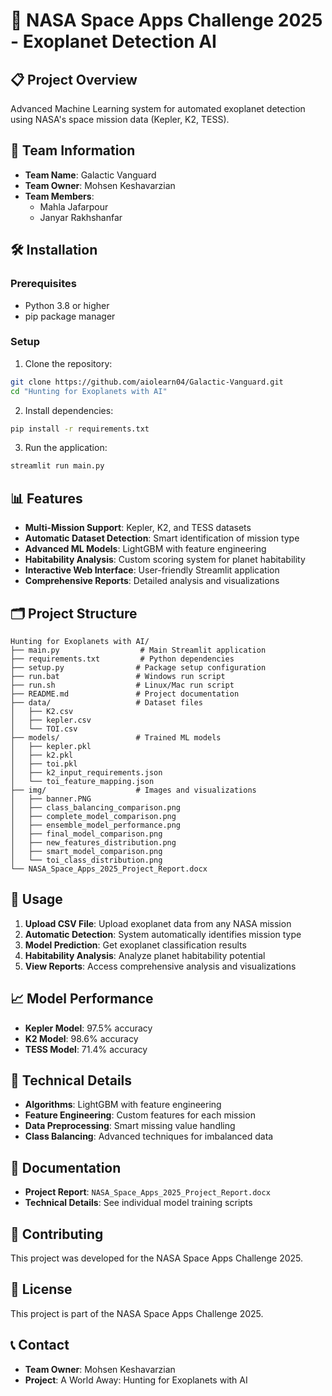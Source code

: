 # 🚀 NASA Space Apps Challenge 2025 - Exoplanet Detection AI

## 📋 Project Overview
Advanced Machine Learning system for automated exoplanet detection using NASA's space mission data (Kepler, K2, TESS).

## 🎯 Team Information
- **Team Name**: Galactic Vanguard
- **Team Owner**: Mohsen Keshavarzian
- **Team Members**: 
  - Mahla Jafarpour
  - Janyar Rakhshanfar

## 🛠️ Installation

### Prerequisites
- Python 3.8 or higher
- pip package manager

### Setup
1. Clone the repository:
```bash
git clone https://github.com/aiolearn04/Galactic-Vanguard.git
cd "Hunting for Exoplanets with AI"
```

2. Install dependencies:
```bash
pip install -r requirements.txt
```

3. Run the application:
```bash
streamlit run main.py
```

## 📊 Features
- **Multi-Mission Support**: Kepler, K2, and TESS datasets
- **Automatic Dataset Detection**: Smart identification of mission type
- **Advanced ML Models**: LightGBM with feature engineering
- **Habitability Analysis**: Custom scoring system for planet habitability
- **Interactive Web Interface**: User-friendly Streamlit application
- **Comprehensive Reports**: Detailed analysis and visualizations

## 🗂️ Project Structure
```
Hunting for Exoplanets with AI/
├── main.py                  # Main Streamlit application
├── requirements.txt         # Python dependencies
├── setup.py                # Package setup configuration
├── run.bat                 # Windows run script
├── run.sh                  # Linux/Mac run script
├── README.md               # Project documentation
├── data/                   # Dataset files
│   ├── K2.csv
│   ├── kepler.csv
│   └── TOI.csv
├── models/                 # Trained ML models
│   ├── kepler.pkl
│   ├── k2.pkl
│   ├── toi.pkl
│   ├── k2_input_requirements.json
│   └── toi_feature_mapping.json
├── img/                    # Images and visualizations
│   ├── banner.PNG
│   ├── class_balancing_comparison.png
│   ├── complete_model_comparison.png
│   ├── ensemble_model_performance.png
│   ├── final_model_comparison.png
│   ├── new_features_distribution.png
│   ├── smart_model_comparison.png
│   └── toi_class_distribution.png
└── NASA_Space_Apps_2025_Project_Report.docx
```

## 🚀 Usage
1. **Upload CSV File**: Upload exoplanet data from any NASA mission
2. **Automatic Detection**: System automatically identifies mission type
3. **Model Prediction**: Get exoplanet classification results
4. **Habitability Analysis**: Analyze planet habitability potential
5. **View Reports**: Access comprehensive analysis and visualizations

## 📈 Model Performance
- **Kepler Model**: 97.5% accuracy
- **K2 Model**: 98.6% accuracy  
- **TESS Model**: 71.4% accuracy

## 🔬 Technical Details
- **Algorithms**: LightGBM with feature engineering
- **Feature Engineering**: Custom features for each mission
- **Data Preprocessing**: Smart missing value handling
- **Class Balancing**: Advanced techniques for imbalanced data

## 📄 Documentation
- **Project Report**: `NASA_Space_Apps_2025_Project_Report.docx`
- **Technical Details**: See individual model training scripts

## 🤝 Contributing
This project was developed for the NASA Space Apps Challenge 2025.

## 📜 License
This project is part of the NASA Space Apps Challenge 2025.

## 📞 Contact
- **Team Owner**: Mohsen Keshavarzian
- **Project**: A World Away: Hunting for Exoplanets with AI
